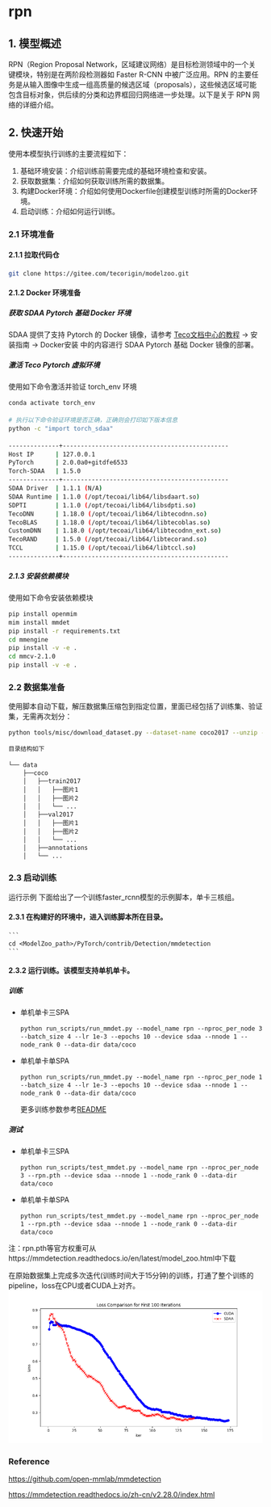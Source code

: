 #  rpn

## 1. 模型概述
RPN（Region Proposal Network，区域建议网络）是目标检测领域中的一个关键模块，特别是在两阶段检测器如 Faster R-CNN 中被广泛应用。RPN 的主要任务是从输入图像中生成一组高质量的候选区域（proposals），这些候选区域可能包含目标对象，供后续的分类和边界框回归网络进一步处理。以下是关于 RPN 网络的详细介绍。

## 2. 快速开始
使用本模型执行训练的主要流程如下：
1. 基础环境安装：介绍训练前需要完成的基础环境检查和安装。
2. 获取数据集：介绍如何获取训练所需的数据集。
3. 构建Docker环境：介绍如何使用Dockerfile创建模型训练时所需的Docker环境。
4. 启动训练：介绍如何运行训练。

### 2.1 环境准备

#### 2.1.1 拉取代码仓

``` bash
git clone https://gitee.com/tecorigin/modelzoo.git
```

#### 2.1.2 Docker 环境准备

##### 获取 SDAA Pytorch 基础 Docker 环境

SDAA 提供了支持 Pytorch 的 Docker 镜像，请参考 [Teco文档中心的教程](http://docs.tecorigin.com/release/tecopytorch/v1.5.0/) -> 安装指南 -> Docker安装 中的内容进行 SDAA Pytorch 基础 Docker 镜像的部署。

##### 激活 Teco Pytorch 虚拟环境
使用如下命令激活并验证 torch_env 环境

``` bash
conda activate torch_env

# 执行以下命令验证环境是否正确，正确则会打印如下版本信息
python -c "import torch_sdaa"

--------------+----------------------------------------------
Host IP      | 127.0.0.1
PyTorch      | 2.0.0a0+gitdfe6533
Torch-SDAA   | 1.5.0
--------------+----------------------------------------------
SDAA Driver  | 1.1.1 (N/A)
SDAA Runtime | 1.1.0 (/opt/tecoai/lib64/libsdaart.so)
SDPTI        | 1.1.0 (/opt/tecoai/lib64/libsdpti.so)
TecoDNN      | 1.18.0 (/opt/tecoai/lib64/libtecodnn.so)
TecoBLAS     | 1.18.0 (/opt/tecoai/lib64/libtecoblas.so)
CustomDNN    | 1.18.0 (/opt/tecoai/lib64/libtecodnn_ext.so)
TecoRAND     | 1.5.0 (/opt/tecoai/lib64/libtecorand.so)
TCCL         | 1.15.0 (/opt/tecoai/lib64/libtccl.so)
--------------+----------------------------------------------
```

##### 2.1.3 安装依赖模块
使用如下命令安装依赖模块

``` bash
pip install openmim
mim install mmdet
pip install -r requirements.txt
cd mmengine
pip install -v -e .
cd mmcv-2.1.0
pip install -v -e .
```

### 2.2 数据集准备

使用脚本自动下载，解压数据集压缩包到指定位置，里面已经包括了训练集、验证集，无需再次划分：

``` bash
python tools/misc/download_dataset.py --dataset-name coco2017 --unzip --delete
```
```
目录结构如下

└── data
    ├──coco
    │   ├──train2017
    │   │   ├──图片1
    │   │   ├──图片2
    │   │   └── ...
    │   ├──val2017
    │   │   ├──图片1
    │   │   ├──图片2
    │   │   └── ...
    │   ├──annotations
    │   └── ...
```

    
### 2.3 启动训练

运行示例
下面给出了一个训练faster_rcnn模型的示例脚本，单卡三核组。

#### 2.3.1 在构建好的环境中，进入训练脚本所在目录。
    ```
    cd <ModelZoo_path>/PyTorch/contrib/Detection/mmdetection
    ```
   
#### 2.3.2 运行训练。该模型支持单机单卡。

##### 训练

- 单机单卡三SPA
   ```
   python run_scripts/run_mmdet.py --model_name rpn --nproc_per_node 3 --batch_size 4 --lr 1e-3 --epochs 10 --device sdaa --nnode 1 --node_rank 0 --data-dir data/coco
   ```
  
- 单机单卡单SPA
   ```
   python run_scripts/run_mmdet.py --model_name rpn --nproc_per_node 1 --batch_size 4 --lr 1e-3 --epochs 10 --device sdaa --nnode 1 --node_rank 0 --data-dir data/coco
   ```

  更多训练参数参考[README](run_scripts/README.md)

##### 测试

- 单机单卡三SPA
  ```
  python run_scripts/test_mmdet.py --model_name rpn --nproc_per_node 3 --rpn.pth --device sdaa --nnode 1 --node_rank 0 --data-dir data/coco
  ```

- 单机单卡单SPA
   ```
   python run_scripts/test_mmdet.py --model_name rpn --nproc_per_node 1 --rpn.pth --device sdaa --nnode 1 --node_rank 0 --data-dir data/coco
   ```

注：rpn.pth等官方权重可从https://mmdetection.readthedocs.io/en/latest/model_zoo.html中下载


在原始数据集上完成多次迭代(训练时间大于15分钟)的训练，打通了整个训练的pipeline，loss在CPU或者CUDA上对齐。
![alt text](tools/image.png)

### Reference

https://github.com/open-mmlab/mmdetection

https://mmdetection.readthedocs.io/zh-cn/v2.28.0/index.html